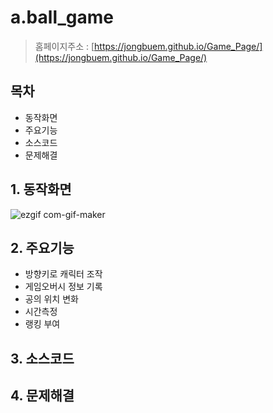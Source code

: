 # a.ball_game

> 홈페이지주소 : [https://jongbuem.github.io/Game_Page/](https://jongbuem.github.io/Game_Page/)

## **목차**

- 동작화면
- 주요기능
- 소스코드
- 문제해결

## **1. 동작화면**
![ezgif com-gif-maker](https://user-images.githubusercontent.com/75786010/104134550-abc2bf00-53cd-11eb-910c-4539837cc3bc.gif)

## **2. 주요기능**

- 방향키로 캐릭터 조작
- 게임오버시 정보 기록
- 공의 위치 변화
- 시간측정
- 랭킹 부여

## **3. 소스코드**

## **4. 문제해결**
